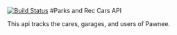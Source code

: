 [![Build Status](https://travis-ci.org/wesmangum/parks-and-rec-cars.svg?branch=master)](https://travis-ci.org/wesmangum/parks-and-rec-cars)
#Parks and Rec Cars API

This api tracks the cares, garages, and users of Pawnee.
